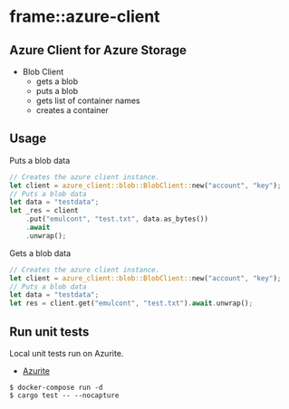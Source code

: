 # frame::azure-client

## Azure Client for Azure Storage
- Blob Client
  - gets a blob
  - puts a blob
  - gets list of container names
  - creates a container
  
## Usage
Puts a blob data
```rust
// Creates the azure client instance.
let client = azure_client::blob::BlobClient::new("account", "key");
// Puts a blob data
let data = "testdata";
let _res = client
    .put("emulcont", "test.txt", data.as_bytes())
    .await
    .unwrap();
```

Gets a blob data
```rust
// Creates the azure client instance.
let client = azure_client::blob::BlobClient::new("account", "key");
// Puts a blob data
let data = "testdata";
let res = client.get("emulcont", "test.txt").await.unwrap();
```
  
## Run unit tests
Local unit tests run on Azurite.
- [Azurite](https://github.com/Azure/Azurite)

```
$ docker-compose run -d
$ cargo test -- --nocapture
```
